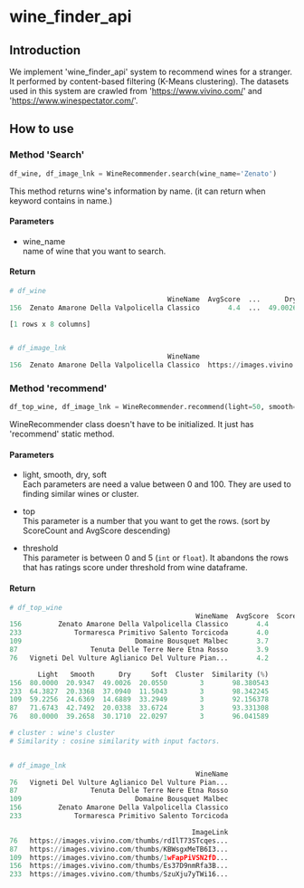 # wine_finder_api
## Introduction
We implement 'wine_finder_api' system to recommend wines for a stranger.
It performed by content-based filtering (K-Means clustering). 
The datasets used in this system are crawled from 'https://www.vivino.com/' and 'https://www.winespectator.com/'.

## How to use
### Method 'Search'
```python
df_wine, df_image_lnk = WineRecommender.search(wine_name='Zenato')
```
This method returns wine's information by name. (it can return when keyword contains in name.)

#### Parameters
* wine_name  
name of wine that you want to search.
  
#### Return
```python
# df_wine
                                       WineName  AvgScore  ...      Dry    Soft
156  Zenato Amarone Della Valpolicella Classico       4.4  ...  49.0026  20.055

[1 rows x 8 columns]


# df_image_lnk
                                       WineName                                          ImageLink
156  Zenato Amarone Della Valpolicella Classico  https://images.vivino.com/thumbs/Es37D9nmRfa3B...)
```

### Method 'recommend'
```python
df_top_wine, df_image_lnk = WineRecommender.recommend(light=50, smooth=0, dry=80, soft=0, top=10, threshold=4)
```
WineRecommender class doesn't have to be initialized. It just has 'recommend' static method.

#### Parameters
* light, smooth, dry, soft  
Each parameters are need a value between 0 and 100. They are used to finding similar wines or cluster.
  
* top  
This parameter is a number that you want to get the rows. (sort by ScoreCount and AvgScore descending)
  
* threshold  
This parameter is between 0 and 5 (`int` or `float`). It abandons the rows that has ratings score under threshold from wine dataframe.
  
#### Return
```python
# df_top_wine
                                              WineName  AvgScore  ScoreCount  \
156         Zenato Amarone Della Valpolicella Classico       4.4       38621   
233             Tormaresca Primitivo Salento Torcicoda       4.0       23453   
109                            Domaine Bousquet Malbec       3.7       17970   
87                  Tenuta Delle Terre Nere Etna Rosso       3.9       13666   
76   Vigneti Del Vulture Aglianico Del Vulture Pian...       4.2       12971   

       Light   Smooth      Dry     Soft  Cluster  Similarity (%)  
156  80.0000  20.9347  49.0026  20.0550        3       98.380543  
233  64.3827  20.3368  37.0940  11.5043        3       98.342245  
109  59.2256  24.6369  14.6889  33.2949        3       92.156378  
87   71.6743  42.7492  20.0338  33.6724        3       93.331308  
76   80.0000  39.2658  30.1710  22.0297        3       96.041589  

# cluster : wine's cluster
# Similarity : cosine similarity with input factors.


# df_image_lnk
                                              WineName 
76   Vigneti Del Vulture Aglianico Del Vulture Pian...   
87                  Tenuta Delle Terre Nere Etna Rosso   
109                            Domaine Bousquet Malbec   
156         Zenato Amarone Della Valpolicella Classico   
233             Tormaresca Primitivo Salento Torcicoda   

                                             ImageLink  
76   https://images.vivino.com/thumbs/rdIlT73STcqes...  
87   https://images.vivino.com/thumbs/KBWsgxMeTB6I3...  
109  https://images.vivino.com/thumbs/1wFapPiVSN2fD...  
156  https://images.vivino.com/thumbs/Es37D9nmRfa3B...  
233  https://images.vivino.com/thumbs/SzuXju7yTWi16... 
```